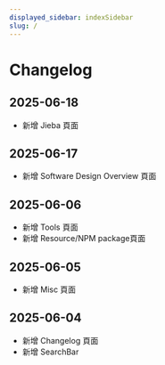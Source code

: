 ```yaml
---
displayed_sidebar: indexSidebar
slug: /
---
```


# Changelog
## 2025-06-18
- 新增 Jieba 頁面

## 2025-06-17
- 新增 Software Design Overview 頁面

## 2025-06-06
- 新增 Tools 頁面
- 新增 Resource/NPM package頁面

## 2025-06-05
- 新增 Misc 頁面

## 2025-06-04
- 新增 Changelog 頁面
- 新增 SearchBar
